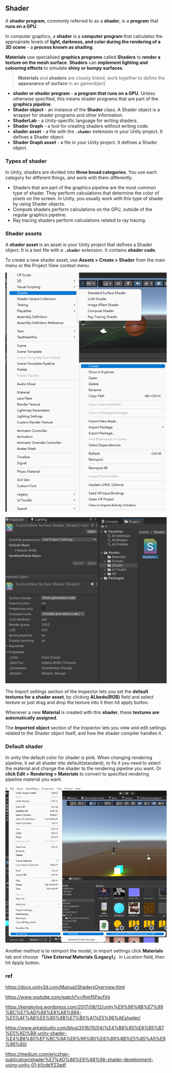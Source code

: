 ## Shader
A **shader program**, commonly referred to as a **shader**, is a **program** that **runs on a GPU**.
 
In computer graphics, a **shader** is a **computer program** that calculates the appropriate levels of **light, darkness, and color during the rendering of a 3D scene** - a **process known as shading**.


**Materials** use specialised **graphics programs** called **Shaders** to **render a texture on the mesh surface**. **Shaders** can **implement lighting and colouring effects** to simulate **shiny or bumpy surfaces**.

> **Materials** and **shaders** are closely linked, work together to define the **appearance of surface** in an gameobject




- **shader or shader program** - **a program that runs on a GPU**. Unless otherwise specified, this means shader programs that are part of the **graphics pipeline**.
- **Shader object** - an instance of the **Shader** class. A Shader object is a wrapper for shader programs and other information.
- **ShaderLab** - a Unity-specific language for writing shaders.
- **Shader Graph** - a tool for creating shaders without writing code.
- **shader asset** - a file with the **`.shader`** extension in your Unity project. It defines a Shader object.
- **Shader Graph asset** - a file in your Unity project. It defines a Shader object.



### Types of shader
In Unity, shaders are divided into **three broad categories**. You use each category for different things, and work with them differently.

- Shaders that are part of the graphics pipeline are the most common type of shader. They perform calculations that determine the color of pixels on the screen. In Unity, you usually work with this type of shader by using Shader objects.
- Compute shaders perform calculations on the GPU, outside of the regular graphics pipeline.
- Ray tracing shaders perform calculations related to ray tracing.

### Shader assets
A **shader asset** is an asset in your Unity project that defines a Shader object. It is a text file with a **`.shader`** extension. It contains **shader code**.

To create a new shader asset, use **Assets > Create > Shader** from the main menu or the Project View context menu.

![](./img/create_shader.png)

![](./img/shader_inspector.png)

The Import settings section of the Inspector lets you set the **default textures for a shader asset**, by clicking **ALbedo(RGB)** field and select texture or just drag and drop the texture into it then hit apply button. 

Whenever a new **Material** is created with this **shader**, these **textures are automatically assigned**.

The **Imported object** section of the Inspector lets you view and edit settings related to the Shader object itself, and how the shader compiler handles it.

### Default shader 
In unity the default color for shader is pink. When changing rendering pipeline, it set all shader into default(standard), to fix it you need to select the material and change the shader to the rendering pipeline you want. Or **click Edit > Rendering > Materials** to convert to specified rendering pipeline material you want.

![](./img/rendering_pipeline.png)


Another method is to reimport the model, in import settings click **Materials** tab and choose **「Use External Materials (Legacy)」** in Location field, then hit Apply button.





### ref
https://docs.unity3d.com/Manual/ShadersOverview.html

https://www.youtube.com/watch?v=fhmf5PacfVg

https://kendevlog.wordpress.com/2017/08/12/unity%E9%96%8B%E7%99%BC%E7%AD%86%E8%A8%984-%E5%AF%AB%E5%80%8B%E7%B0%A1%E5%96%AEshader/

https://www.arkaistudio.com/blog/2016/10/04/%E4%B8%80%E8%B5%B7%E5%AD%B8-unity-shader-%E4%B8%80%EF%BC%9A%E6%96%B0%E6%89%8B%E5%85%A5%E9%96%80/

https://medium.com/ericzhan-publication/shader%E7%AD%86%E8%A8%98-shader-development-using-unity-01-b1cde1f23adf

